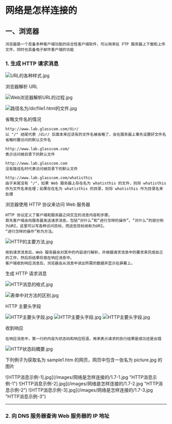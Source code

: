 # 网络是怎样连接的

## 一、浏览器

    浏览器是一个具备多种客户端功能的综合性客户端软件，可以用来在 FTP 服务器上下载和上传文件，同时也具备电子邮件客户端的功能


### 1. 生成 HTTP 请求消息

![URL的各种样式.jpg](/images/网络是怎样连接的/1.1.jpg "URL的各种样式")

浏览器解析 URL

![Web浏览器解析URL的过程.jpg](/images/网络是怎样连接的/1.2.jpg "Web浏览器解析URL的过程")

![路径名为/dir/file1.html的文件.jpg](/images/网络是怎样连接的/1.3.jpg "路径名为/dir/file1.html的文件")

省略文件名的情况

    http://www.lab.glasscom.com/dir/
    以 "/" 结尾代表 /dir/ 后面本来应该有的文件名被省略了，会在服务器上事先设置好文件名省略时要访问的默认文件名

    http://www.lab.glasscom.com/
    表示访问根目录下的默认文件

    http://www.lab.glasscom.com
    没有路径名时代表访问根目录下的默认文件

    http://www.lab.glasscom.com/whatisthis
    由于末尾没有 "/"，如果 Web 服务器上存在名为 whatisthis 的文件，则将 whatisthis 作为文件名来处理；如果存在名为 whatisthis 的目录，则将 whatisthis 作为目录名来处理

浏览器使用 HTTP 协议来访问 Web 服务器

    HTTP 协议定义了客户端和服务器之间交互的消息内容和步骤。
    首先客户端会向服务器发送请求消息。包括“对什么”和“进行怎样的操作”。“对什么”的部分称为URI，这里可以写各种访问目标，而这些目标统称为URI。
    “进行怎样的操作”称为方法。

![HTTP的主要方法.jpg](/images/网络是怎样连接的/b1.1.jpg "HTTP的主要方法")

    收到请求消息后，Web 服务器会对其中的内容进行解析，并根据请求消息中的要求来完成自己的工作，然后将结果存放在响应消息中。
    客户端收到响应消息后，浏览器会从消息中读出所需的数据并显示在屏幕上。

生成 HTTP 请求消息

![HTTP消息的格式.jpg](/images/网络是怎样连接的/1.5.jpg "HTTP消息的格式")

![表单中对方法的区别.jpg](/images/网络是怎样连接的/1.6.jpg "表单中对方法的区别")

HTTP 主要头字段

![HTTP主要头字段.jpg](/images/网络是怎样连接的/b1.2-1.jpg "HTTP主要头字段")
![HTTP主要头字段.jpg](/images/网络是怎样连接的/b1.2-2.jpg "HTTP主要头字段")
![HTTP主要头字段.jpg](/images/网络是怎样连接的/b1.2-3.jpg "HTTP主要头字段")

收到响应

    在响应消息中，第一行的内容为状态码和响应短语，用来表示请求的执行结果是成功还是出错

![HTTP状态码概要.jpg](/images/网络是怎样连接的/b1.3.jpg "HTTP状态码概要")

下列例子为获取名为 sample1.htm 的网页，网页中包含一张名为 picture.jpg 的图片

![HTTP消息示例-1].jpg](/images/网络是怎样连接的/1.7-1.jpg "HTTP消息示例-1")
![HTTP消息示例-2].jpg](/images/网络是怎样连接的/1.7-2.jpg "HTTP消息示例-2")
![HTTP消息示例-3].jpg](/images/网络是怎样连接的/1.7-3.jpg "HTTP消息示例-3")

- - -

### 2. 向 DNS 服务器查询 Web 服务器的 IP 地址

